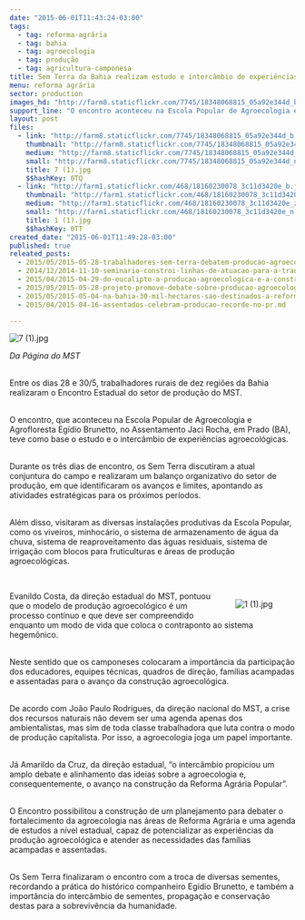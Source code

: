```yaml
---
date: "2015-06-01T11:43:24-03:00"
tags:
  - tag: reforma-agrária
  - tag: bahia
  - tag: agroecologia
  - tag: produção
  - tag: agricultura-camponesa
title: Sem Terra da Bahia realizam estudo e intercâmbio de experiências agroecológicas
menu: reforma agrária
sector: production
images_hd: "http://farm8.staticflickr.com/7745/18348068815_05a92e344d_b.jpg"
support_line: "O encontro aconteceu na Escola Popular de Agroecologia e Agrofloresta Egídio Brunetto, no Assentamento Jaci Rocha, em Prado (BA)."
layout: post
files:
  - link: "http://farm8.staticflickr.com/7745/18348068815_05a92e344d_b.jpg"
    thumbnail: "http://farm8.staticflickr.com/7745/18348068815_05a92e344d_t.jpg"
    medium: "http://farm8.staticflickr.com/7745/18348068815_05a92e344d_z.jpg"
    small: "http://farm8.staticflickr.com/7745/18348068815_05a92e344d_n.jpg"
    title: 7 (1).jpg
    $$hashKey: 0TQ
  - link: "http://farm1.staticflickr.com/468/18160230078_3c11d3420e_b.jpg"
    thumbnail: "http://farm1.staticflickr.com/468/18160230078_3c11d3420e_t.jpg"
    medium: "http://farm1.staticflickr.com/468/18160230078_3c11d3420e_z.jpg"
    small: "http://farm1.staticflickr.com/468/18160230078_3c11d3420e_n.jpg"
    title: 1 (1).jpg
    $$hashKey: 0TT
created_date: "2015-06-01T11:49:28-03:00"
published: true
releated_posts:
  - 2015/05/2015-05-28-trabalhadores-sem-terra-debatem-producao-agroecologica-na-bahia.md
  - 2014/12/2014-11-10-seminario-constroi-linhas-de-atuacao-para-a-transicao-agroecologica-na-bahia.md
  - 2015/04/2015-04-29-do-eucalipto-a-producao-agroecologica-e-a-construcao-da-escola-popular.md
  - 2015/05/2015-05-28-projeto-promove-debate-sobre-producao-agroecologica-do-mst.md
  - 2015/05/2015-05-04-na-bahia-30-mil-hectares-sao-destinados-a-reforma-agraria.md
  - 2015/04/2015-04-16-assentados-celebram-producao-recorde-no-pr.md

---
```

<p><img alt="7 (1).jpg" src="http://farm8.staticflickr.com/7745/18348068815_05a92e344d_b.jpg" /></p>

<p><em>Da P&aacute;gina do MST</em></p>

<p><br />
Entre os dias 28 e 30/5, trabalhadores rurais de dez regi&otilde;es da Bahia realizaram o Encontro Estadual do setor de produ&ccedil;&atilde;o do MST.</p>

<p><br />
O encontro, que aconteceu na Escola Popular de Agroecologia e Agrofloresta Eg&iacute;dio Brunetto, no Assentamento Jaci Rocha, em Prado (BA), teve como base o estudo e o interc&acirc;mbio de experi&ecirc;ncias agroecol&oacute;gicas.</p>

<p><br />
Durante os tr&ecirc;s dias de encontro, os Sem Terra discutiram a atual conjuntura do campo e realizaram um balan&ccedil;o organizativo do setor de produ&ccedil;&atilde;o, em que identificaram os avan&ccedil;os e limites, apontando as atividades estrat&eacute;gicas para os pr&oacute;ximos per&iacute;odos.</p>

<p><br />
Al&eacute;m disso, visitaram as diversas instala&ccedil;&otilde;es produtivas da Escola Popular, como os viveiros, minhoc&aacute;rio, o sistema de armazenamento de &aacute;gua da chuva, sistema de reaproveitamento das &aacute;guas residuais, sistema de irriga&ccedil;&atilde;o com blocos para fruticulturas e &aacute;reas de produ&ccedil;&atilde;o agroecol&oacute;gicas.</p>

<p>&nbsp;</p>

<figure class="image" style="float:right"><img alt="1 (1).jpg" src="http://farm1.staticflickr.com/468/18160230078_3c11d3420e_b.jpg" />
<figcaption></figcaption>
</figure>

<p>Evanildo Costa, da dire&ccedil;&atilde;o estadual do MST, pontuou que o modelo de produ&ccedil;&atilde;o agroecol&oacute;gico &eacute; um processo cont&iacute;nuo e que deve ser compreendido enquanto um modo de vida que coloca o contraponto ao sistema hegem&ocirc;nico.</p>

<p><br />
Neste sentido que os camponeses colocaram a import&acirc;ncia da participa&ccedil;&atilde;o dos educadores, equipes t&eacute;cnicas, quadros de dire&ccedil;&atilde;o, fam&iacute;lias acampadas e assentadas para o avan&ccedil;o da constru&ccedil;&atilde;o agroecol&oacute;gica.</p>

<p><br />
De acordo com Jo&atilde;o Paulo Rodrigues, da dire&ccedil;&atilde;o nacional do MST, a crise dos recursos naturais n&atilde;o devem ser uma agenda apenas dos ambientalistas, mas sim de toda classe trabalhadora que luta contra o modo de produ&ccedil;&atilde;o capitalista. Por isso, a agroecologia joga um papel importante.</p>

<p><br />
J&aacute; Amarildo da Cruz, da dire&ccedil;&atilde;o estadual, &ldquo;o interc&acirc;mbio propiciou um amplo debate e alinhamento das ideias sobre a agroecologia e, consequentemente, o avan&ccedil;o na constru&ccedil;&atilde;o da Reforma Agr&aacute;ria Popular&rdquo;.</p>

<p><br />
O Encontro possibilitou a constru&ccedil;&atilde;o de um planejamento para debater o fortalecimento da agroecologia nas &aacute;reas de Reforma Agr&aacute;ria e uma agenda de estudos a n&iacute;vel estadual, capaz de potencializar as experi&ecirc;ncias da produ&ccedil;&atilde;o agroecol&oacute;gica e atender as necessidades das fam&iacute;lias acampadas e assentadas.</p>

<p><br />
Os Sem Terra finalizaram o encontro com a troca de diversas sementes, recordando a pr&aacute;tica do hist&oacute;rico companheiro Eg&iacute;dio Brunetto, e tamb&eacute;m a import&acirc;ncia do interc&acirc;mbio de sementes, propaga&ccedil;&atilde;o e conserva&ccedil;&atilde;o destas para a sobreviv&ecirc;ncia da humanidade.</p>
